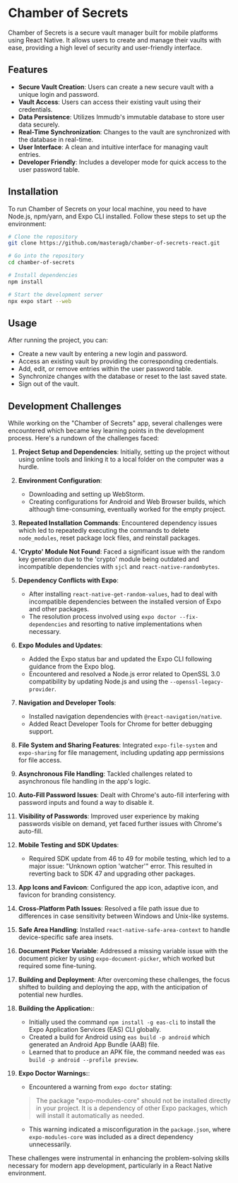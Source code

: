 # Chamber of Secrets

Chamber of Secrets is a secure vault manager built for mobile platforms using React Native. It allows users to create and manage their vaults with ease, providing a high level of security and user-friendly interface.

## Features

- **Secure Vault Creation**: Users can create a new secure vault with a unique login and password.
- **Vault Access**: Users can access their existing vault using their credentials.
- **Data Persistence**: Utilizes Immudb's immutable database to store user data securely.
- **Real-Time Synchronization**: Changes to the vault are synchronized with the database in real-time.
- **User Interface**: A clean and intuitive interface for managing vault entries.
- **Developer Friendly**: Includes a developer mode for quick access to the user password table.

## Installation

To run Chamber of Secrets on your local machine, you need to have Node.js, npm/yarn, and Expo CLI installed. Follow these steps to set up the environment:

```bash
# Clone the repository
git clone https://github.com/masteragb/chamber-of-secrets-react.git

# Go into the repository
cd chamber-of-secrets

# Install dependencies
npm install

# Start the development server
npx expo start --web
```

## Usage
After running the project, you can:

- Create a new vault by entering a new login and password.
- Access an existing vault by providing the corresponding credentials.
- Add, edit, or remove entries within the user password table.
- Synchronize changes with the database or reset to the last saved state.
- Sign out of the vault.

## Development Challenges

While working on the "Chamber of Secrets" app, several challenges were encountered which became key learning points in the development process. Here's a rundown of the challenges faced:

1. **Project Setup and Dependencies**: Initially, setting up the project without using online tools and linking it to a local folder on the computer was a hurdle.

2. **Environment Configuration**:
    - Downloading and setting up WebStorm.
    - Creating configurations for Android and Web Browser builds, which although time-consuming, eventually worked for the empty project.

3. **Repeated Installation Commands**: Encountered dependency issues which led to repeatedly executing the commands to delete `node_modules`, reset package lock files, and reinstall packages.

4. **'Crypto' Module Not Found**: Faced a significant issue with the random key generation due to the 'crypto' module being outdated and incompatible dependencies with `sjcl` and `react-native-randombytes`.

5. **Dependency Conflicts with Expo**:
    - After installing `react-native-get-random-values`, had to deal with incompatible dependencies between the installed version of Expo and other packages.
    - The resolution process involved using `expo doctor --fix-dependencies` and resorting to native implementations when necessary.

6. **Expo Modules and Updates**:
    - Added the Expo status bar and updated the Expo CLI following guidance from the Expo blog.
    - Encountered and resolved a Node.js error related to OpenSSL 3.0 compatibility by updating Node.js and using the `--openssl-legacy-provider`.

7. **Navigation and Developer Tools**:
    - Installed navigation dependencies with `@react-navigation/native`.
    - Added React Developer Tools for Chrome for better debugging support.

8. **File System and Sharing Features**: Integrated `expo-file-system` and `expo-sharing` for file management, including updating app permissions for file access.

9. **Asynchronous File Handling**: Tackled challenges related to asynchronous file handling in the app's logic.

10. **Auto-Fill Password Issues**: Dealt with Chrome's auto-fill interfering with password inputs and found a way to disable it.

11. **Visibility of Passwords**: Improved user experience by making passwords visible on demand, yet faced further issues with Chrome's auto-fill.

12. **Mobile Testing and SDK Updates**:
    - Required SDK update from 46 to 49 for mobile testing, which led to a major issue: "Unknown option 'watcher'" error. This resulted in reverting back to SDK 47 and upgrading other packages.

13. **App Icons and Favicon**: Configured the app icon, adaptive icon, and favicon for branding consistency.

14. **Cross-Platform Path Issues**: Resolved a file path issue due to differences in case sensitivity between Windows and Unix-like systems.

15. **Safe Area Handling**: Installed `react-native-safe-area-context` to handle device-specific safe area insets.

16. **Document Picker Variable**: Addressed a missing variable issue with the document picker by using `expo-document-picker`, which worked but required some fine-tuning.

17. **Building and Deployment**: After overcoming these challenges, the focus shifted to building and deploying the app, with the anticipation of potential new hurdles.

18. **Building the Application:**:
    - Initially used the command `npm install -g eas-cli` to install the Expo Application Services (EAS) CLI globally.
    - Created a build for Android using `eas build -p android` which generated an Android App Bundle (AAB) file.
    - Learned that to produce an APK file, the command needed was `eas build -p android --profile preview`.
     
19. **Expo Doctor Warnings:**:
    - Encountered a warning from `expo doctor` stating:
     > The package "expo-modules-core" should not be installed directly in your project. It is a dependency of other Expo packages, which will install it automatically as needed.
    - This warning indicated a misconfiguration in the `package.json`, where `expo-modules-core` was included as a direct dependency unnecessarily.


These challenges were instrumental in enhancing the problem-solving skills necessary for modern app development, particularly in a React Native environment.
